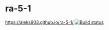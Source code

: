 # ra-5-1
https://aleks903.github.io/ra-5-1/
[![Build status](https://ci.appveyor.com/api/projects/status/hhsd9llapt4jgjfn?svg=true)](https://ci.appveyor.com/project/aleks903/ra-5-1)